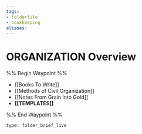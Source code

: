 ```yaml
---
tags:
- folderfile
- bookkeeping
aliases:
---
```


# ORGANIZATION Overview
%% Begin Waypoint %%
- [[Books To Write]]
- [[Methods of Civil Organization]]
- [[Notes From Grain Into Gold]]
- **[[TEMPLATES]]**

%% End Waypoint %%

```ccard
type: folder_brief_live
```
 

